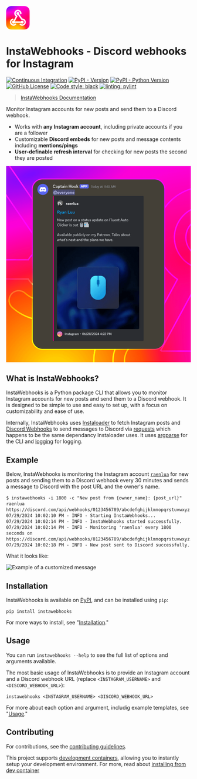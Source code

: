 <img alt="InstaWebhooks" src="assets/Logo.svg" width="64px" />

# InstaWebhooks - Discord webhooks for Instagram

[![Continuous Integration](https://github.com/RyanLua/InstaWebhooks/actions/workflows/ci.yml/badge.svg)](https://github.com/RyanLua/InstaWebhooks/actions/workflows/ci.yml) [![PyPI - Version](https://img.shields.io/pypi/v/instawebhooks)](https://pypi.org/project/instawebhooks/#history) [![PyPI - Python Version](https://img.shields.io/pypi/pyversions/instawebhooks)](https://pypi.org/project/instawebhooks/) [![GitHub License](https://img.shields.io/github/license/RyanLua/InstaWebhooks)](https://github.com/RyanLua/InstaWebhooks/blob/main/LICENSE.txt) [![Code style: black](https://img.shields.io/badge/code%20style-black-000000.svg)](https://github.com/psf/black) [![linting: pylint](https://img.shields.io/badge/linting-pylint-yellowgreen)](https://github.com/pylint-dev/pylint)


> [InstaWebhooks Documentation](https://github.com/RyanLua/InstaWebhooks/wiki)

Monitor Instagram accounts for new posts and send them to a Discord webhook.

* Works with **any Instagram account**, including private accounts if you are a follower
* Customizable **Discord embeds** for new posts and message contents including **mentions/pings**
* **User-definable refresh interval** for checking for new posts the second they are posted

<img alt="Example of a new post notification" src="assets/ScreenshotEmbedExample.png" width="512px" />

## What is InstaWebhooks?

InstaWebhooks is a Python package CLI that allows you to monitor Instagram accounts for new posts and send them to a Discord webhook. It is designed to be simple to use and easy to set up, with a focus on customizability and ease of use.

Internally, InstaWebhooks uses [Instaloader](https://instaloader.github.io/) to fetch Instagram posts and [Discord Webhooks](https://discord.com/developers/docs/resources/webhook) to send messages to Discord via [requests](https://requests.readthedocs.io/en/latest/) which happens to be the same dependancy Instaloader uses. It uses [argparse](https://docs.python.org/3/library/argparse.html) for the CLI and [logging](https://docs.python.org/3/library/logging.html) for logging.

## Example

Below, InstaWebhooks is monitoring the Instagram account [`raenlua`](https://www.instagram.com/raenlua/) for new posts and sending them to a Discord webhook every 30 minutes and sends a message to Discord with the post URL and the owner's name.

```console
$ instawebhooks -i 1800 -c "New post from {owner_name}: {post_url}" raenlua https://discord.com/api/webhooks/0123456789/abcdefghijklmnopqrstuvwxyz
07/29/2024 10:02:10 PM - INFO - Starting InstaWebhooks...
07/29/2024 10:02:14 PM - INFO - InstaWebhooks started successfully.
07/29/2024 10:02:14 PM - INFO - Monitoring 'raenlua' every 1800 seconds on https://discord.com/api/webhooks/0123456789/abcdefghijklmnopqrstuvwxyz.
07/29/2024 10:02:18 PM - INFO - New post sent to Discord successfully.
```

What it looks like:

<img alt="Example of a customized message" src="https://github.com/user-attachments/assets/15ce14a6-01ba-4675-a62e-d9c24128490b" width="512px" />

## Installation

InstaWebhooks is available on [PyPI](https://pypi.org/project/instawebhooks/), and can be installed using `pip`:

```
pip install instawebhooks
```

For more ways to install, see "[Installation](https://github.com/RyanLua/InstaWebhooks/wiki/Installation)."

## Usage


You can run `instawebhooks --help` to see the full list of options and arguments available.

The most basic usage of InstaWebhooks is to provide an Instagram account and a Discord webhook URL (replace `<INSTAGRAM_USERNAME>` and `<DISCORD_WEBHOOK_URL>`):

```
instawebhooks <INSTAGRAM_USERNAME> <DISCORD_WEBHOOK_URL>
```

For more about each option and argument, includig example templates, see "[Usage](https://github.com/RyanLua/InstaWebhooks/wiki/Usage)."

## Contributing

For contributions, see the [contributing guidelines](CONTRIBUTING.md).

This project supports [development containers](https://containers.dev/), allowing you to instantly setup your development environment. For more, read about [installing from dev container](https://github.com/RyanLua/InstaWebhooks/wiki/Installation#from-development-container)
